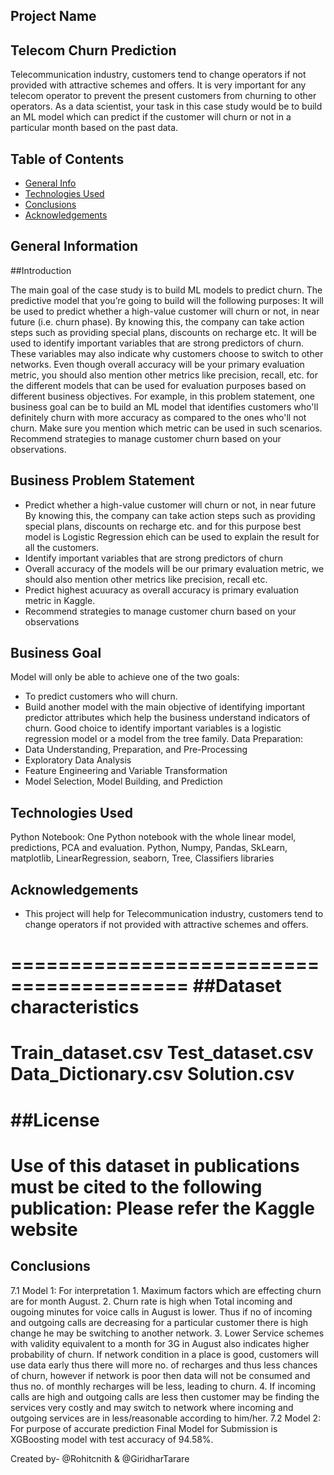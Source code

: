## Project Name
## Telecom Churn Prediction

Telecommunication industry, customers tend to change operators if not provided with attractive schemes and offers. 
It is very important for any telecom operator to prevent the present customers from churning to other operators. 
As a data scientist, your task in this case study would be to build an ML model which can predict if the customer will churn or not in a particular month based on the past data.

## Table of Contents
* [General Info](#general-information)
* [Technologies Used](#technologies-used)
* [Conclusions](#conclusions)
* [Acknowledgements](#acknowledgements)

<!-- You can include any other section that is pertinent to your problem -->

## General Information

##Introduction 

The main goal of the case study is to build ML models to predict churn. The predictive model that you’re going to build will the following purposes:
It will be used to predict whether a high-value customer will churn or not, in near future (i.e. churn phase). By knowing this, the company can take action steps such as providing special plans, discounts on recharge etc.
It will be used to identify important variables that are strong predictors of churn. These variables may also indicate why customers choose to switch to other networks.
Even though overall accuracy will be your primary evaluation metric, you should also mention other metrics like precision, recall, etc. for the different models that can be used for evaluation purposes based on different business objectives. For example, in this problem statement, one business goal can be to build an ML model that identifies customers who'll definitely churn with more accuracy as compared to the ones who'll not churn. Make sure you mention which metric can be used in such scenarios.
Recommend strategies to manage customer churn based on your observations.

## Business Problem Statement

- Predict whether a high-value customer will churn or not, in near future
  By knowing this, the company can take action steps such as providing special plans, discounts on recharge etc. and for this purpose best model is Logistic Regression ehich can be used to explain the result for all the customers.
- Identify important variables that are strong predictors of churn
- Overall accuracy of the models will be our primary evaluation metric, we should also mention other metrics like precision, recall etc.
- Predict highest acuuracy as overall accuracy is primary evaluation metric in Kaggle.
- Recommend strategies to manage customer churn based on your observations

## Business Goal
   Model will only be able to achieve one of the two goals:
- To predict customers who will churn. 
- Build another model with the main objective of identifying important predictor attributes which help the business understand indicators of churn. 
  Good choice to identify important variables is a logistic regression model or a model from the tree family. 
Data Preparation:
- Data Understanding, Preparation, and Pre-Processing 
- Exploratory Data Analysis
- Feature Engineering and Variable Transformation 
- Model Selection, Model Building, and  Prediction

## Technologies Used
Python Notebook: One Python notebook with the whole linear model, predictions, PCA and evaluation.
Python, Numpy, Pandas, SkLearn, matplotlib, LinearRegression, seaborn, Tree, Classifiers libraries

## Acknowledgements
- This project will help for Telecommunication industry, customers tend to change operators if not provided with attractive schemes and offers. 

=========================================
##Dataset characteristics
=========================================
Train_dataset.csv
Test_dataset.csv
Data_Dictionary.csv
Solution.csv
=========================================
##License
=========================================
Use of this dataset in publications must be cited to the following publication:
Please refer the Kaggle website
=========================================
## Conclusions

7.1 Model 1: For interpretation
	1. Maximum factors which are effecting churn are for month August.
	2. Churn rate is high when Total incoming and ougoing minutes for voice calls in August is lower. Thus if no of incoming and outgoing calls are decreasing for a particular customer there is high change he may be switching to another network.
	3. Lower Service schemes with validity equivalent to a month for 3G in August also indicates higher probability of churn. If network condition in a place is good, customers will use data early thus there will more no. of recharges and thus less chances of churn, however if network is poor then data will not be consumed and thus no. of monthly recharges will be less, leading to churn.
	4. If incoming calls are high and outgoing calls are less then customer may be finding the services very costly and may switch to network where incoming and outgoing services are in less/reasonable according to him/her.
7.2 Model 2: For purpose of accurate prediction
	Final Model for Submission is XGBoosting model with test accuracy of 94.58%.

Created by- @Rohitcnith & @GiridharTarare
